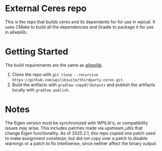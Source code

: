 # External Ceres repo

This is the repo that builds ceres and its dependents for for use in wpical. It uses CMake to build all the dependencies and Gradle to package it for use in allwpilib.

# Getting Started

The build requirements are the same as [allwpilib](https://github.com/wpilibsuite/allwpilib/?tab=readme-ov-file#requirements).

1. Clone the repo with `git clone --recursive https://github.com/wpilibsuite/thirdparty-ceres.git`.
2. Build the artifacts with `gradlew copyAllOutputs` and publish the artifacts locally with `gradlew publish`.

# Notes

The Eigen version must be synchronized with WPILib's, or compatibility issues may arise. This includes patches made via upstream_utils that change Eigen functionality. As of 2025.2.1, this repo copied one patch used to make assignment constexpr, but did not copy over a patch to disable warnings or a patch to fix Intellisense, since neither affect the binary output.
